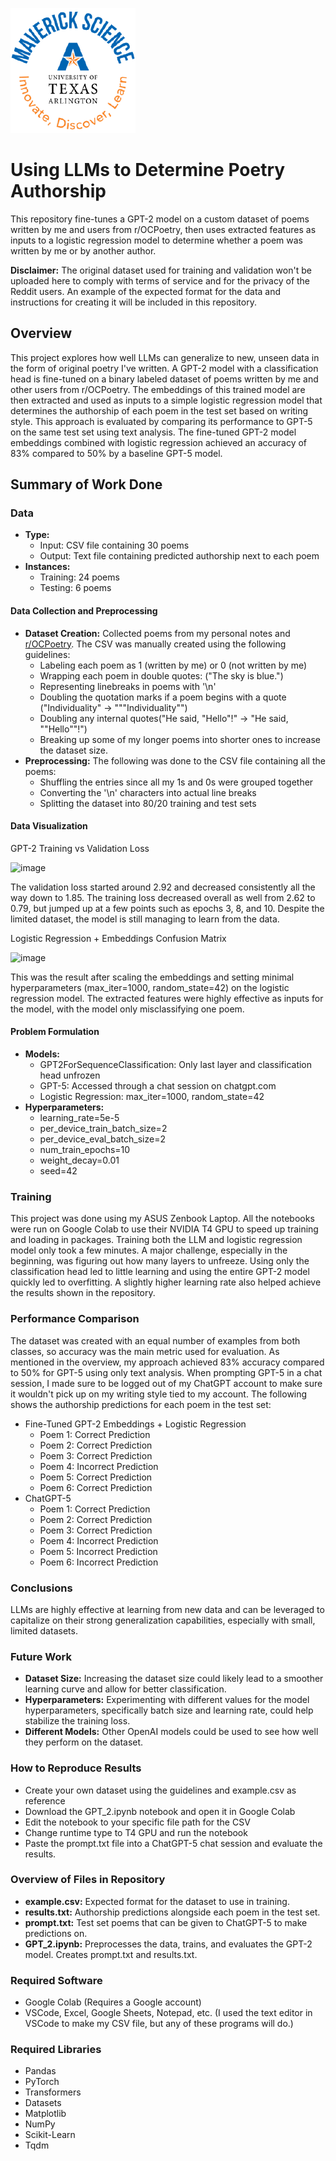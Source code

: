 ![](UTA-DataScience-Logo.png)

# Using LLMs to Determine Poetry Authorship

This repository fine-tunes a GPT-2 model on a custom dataset of poems written by me and users from r/OCPoetry, then uses extracted features as inputs to a logistic regression model to determine whether a poem was written by me or by another author.

**Disclaimer:** The original dataset used for training and validation won't be uploaded here to comply with terms of service and for the privacy of the Reddit users. An example of the expected format for the data and instructions for creating it will be included in this repository.

## Overview

This project explores how well LLMs can generalize to new, unseen data in the form of original poetry I've written. A GPT-2 model with a classification head is fine-tuned on a binary labeled dataset of poems written by me and other users from r/OCPoetry. The embeddings of this trained model are then extracted and used as inputs to a simple logistic regression model that determines the authorship of each poem in the test set based on writing style. This approach is evaluated by comparing its performance to GPT-5 on the same test set using text analysis. The fine-tuned GPT-2 model embeddings combined with logistic regression achieved an accuracy of 83% compared to 50% by a baseline GPT-5 model.

## Summary of Work Done

### Data

* **Type:**
  * Input: CSV file containing 30 poems
  * Output: Text file containing predicted authorship next to each poem
* **Instances:**
  * Training: 24 poems
  * Testing: 6 poems

#### Data Collection and Preprocessing

* **Dataset Creation:** Collected poems from my personal notes and [r/OCPoetry](https://www.reddit.com/r/OCPoetry/). The CSV was manually created using the following guidelines:
  * Labeling each poem as 1 (written by me) or 0 (not written by me)    
  * Wrapping each poem in double quotes: ("The sky is blue.")
  * Representing linebreaks in poems with '\n'
  * Doubling the quotation marks if a poem begins with a quote ("Individuality" -> """Individuality"")
  * Doubling any internal quotes("He said, "Hello"!" -> "He said, ""Hello""!")
  * Breaking up some of my longer poems into shorter ones to increase the dataset size.
* **Preprocessing:** The following was done to the CSV file containing all the poems:
  * Shuffling the entries since all my 1s and 0s were grouped together
  * Converting the '\n' characters into actual line breaks
  * Splitting the dataset into 80/20 training and test sets
  
#### Data Visualization

GPT-2 Training vs Validation Loss 

![image](https://github.com/user-attachments/assets/126f0390-e17e-40b1-9501-eea13aad2ac1)

The validation loss started around 2.92 and decreased consistently all the way down to 1.85. The training loss decreased overall as well from 2.62 to 0.79, but jumped up at a few points such as epochs 3, 8, and 10. 
Despite the limited dataset, the model is still managing to learn from the data. 

Logistic Regression + Embeddings Confusion Matrix

![image](https://github.com/user-attachments/assets/f8465149-4b99-47b8-9d86-9e584980ff3e)

This was the result after scaling the embeddings and setting minimal hyperparameters (max_iter=1000, random_state=42) on the logistic regression model. The extracted features were highly effective as inputs for the model, with the model only misclassifying one poem.

#### Problem Formulation

  * **Models:**
    * GPT2ForSequenceClassification: Only last layer and classification head unfrozen
    * GPT-5: Accessed through a chat session on chatgpt.com
    * Logistic Regression: max_iter=1000, random_state=42
  * **Hyperparameters:**
    * learning_rate=5e-5
    * per_device_train_batch_size=2
    * per_device_eval_batch_size=2
    * num_train_epochs=10
    * weight_decay=0.01
    * seed=42
    
### Training

This project was done using my ASUS Zenbook Laptop. All the notebooks were run on Google Colab to use their NVIDIA T4 GPU to speed up training and loading in packages. Training both the LLM and logistic regression model only took a few minutes. A major challenge, especially in the beginning, was figuring out how many layers to unfreeze. Using only the classification head led to little learning and using the entire GPT-2 model quickly led to overfitting. A slightly higher learning rate also helped achieve the results shown in the repository.

### Performance Comparison

The dataset was created with an equal number of examples from both classes, so accuracy was the main metric used for evaluation. As mentioned in the overview, my approach achieved 83% accuracy compared to 50% for GPT-5 using only text analysis. When prompting GPT-5 in a chat session, I made sure to be logged out of my ChatGPT account to make sure it wouldn't pick up on my writing style tied to my account. The following shows the authorship predictions for each poem in the test set:

* Fine-Tuned GPT-2 Embeddings + Logistic Regression
  * Poem 1: Correct Prediction
  * Poem 2: Correct Prediction
  * Poem 3: Correct Prediction
  * Poem 4: Incorrect Prediction
  * Poem 5: Correct Prediction 
  * Poem 6: Correct Prediction
* ChatGPT-5 
  * Poem 1: Correct Prediction
  * Poem 2: Correct Prediction
  * Poem 3: Correct Prediction
  * Poem 4: Incorrect Prediction
  * Poem 5: Incorrect Prediction
  * Poem 6: Incorrect Prediction

### Conclusions

LLMs are highly effective at learning from new data and can be leveraged to capitalize on their strong generalization capabilities, especially with small, limited datasets.

### Future Work

* **Dataset Size:** Increasing the dataset size could likely lead to a smoother learning curve and allow for better classification.
* **Hyperparameters:** Experimenting with different values for the model hyperparameters, specifically batch size and learning rate, could help stabilize the training loss. 
* **Different Models:** Other OpenAI models could be used to see how well they perform on the dataset.
  
### How to Reproduce Results

* Create your own dataset using the guidelines and example.csv as reference 
* Download the GPT_2.ipynb notebook and open it in Google Colab
* Edit the notebook to your specific file path for the CSV
* Change runtime type to T4 GPU and run the notebook
* Paste the prompt.txt file into a ChatGPT-5 chat session and evaluate the results. 

### Overview of Files in Repository

* **example.csv:** Expected format for the dataset to use in training.
* **results.txt:** Authorship predictions alongside each poem in the test set.
* **prompt.txt:** Test set poems that can be given to ChatGPT-5 to make predictions on.
* **GPT_2.ipynb:** Preprocesses the data, trains, and evaluates the GPT-2 model. Creates prompt.txt and results.txt.

### Required Software

* Google Colab (Requires a Google account)
* VSCode, Excel, Google Sheets, Notepad, etc. (I used the text editor in VSCode to make my CSV file, but any of these programs will do.)
  
### Required Libraries

* Pandas
* PyTorch
* Transformers
* Datasets
* Matplotlib
* NumPy
* Scikit-Learn
* Tqdm
